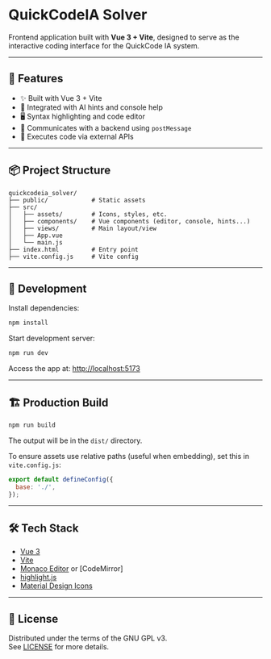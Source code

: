 # QuickCodeIA Solver

Frontend application built with **Vue 3 + Vite**, designed to serve as the interactive coding interface for the QuickCode IA system.

---

## 🚀 Features

- ✨ Built with Vue 3 + Vite
- 🧠 Integrated with AI hints and console help
- 🖥️ Syntax highlighting and code editor
- 📡 Communicates with a backend using `postMessage`
- 🔧 Executes code via external APIs

---

## 📦 Project Structure

```
quickcodeia_solver/
├── public/            # Static assets
├── src/
│   ├── assets/        # Icons, styles, etc.
│   ├── components/    # Vue components (editor, console, hints...)
│   ├── views/         # Main layout/view
│   ├── App.vue
│   └── main.js
├── index.html         # Entry point
├── vite.config.js     # Vite config
```

---

## 🧪 Development

Install dependencies:

```bash
npm install
```

Start development server:

```bash
npm run dev
```

Access the app at: [http://localhost:5173](http://localhost:5173)

---

## 🏗️ Production Build

```bash
npm run build
```

The output will be in the `dist/` directory.

To ensure assets use relative paths (useful when embedding), set this in `vite.config.js`:

```js
export default defineConfig({
  base: './',
});
```

---

## 🛠️ Tech Stack

- [Vue 3](https://vuejs.org/)
- [Vite](https://vitejs.dev/)
- [Monaco Editor](https://microsoft.github.io/monaco-editor/) or [CodeMirror]
- [highlight.js](https://highlightjs.org/)
- [Material Design Icons](https://cdn.jsdelivr.net/npm/@mdi/font/)

---

## 📄 License

Distributed under the terms of the GNU GPL v3.  
See [LICENSE](https://www.gnu.org/licenses/gpl-3.0.html) for more details.
